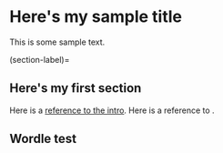 # Here's my sample title

This is some sample text.

(section-label)=

## Here's my first section

Here is a [reference to the intro](intro.md). Here is a reference to [](section-label).

## Wordle test
